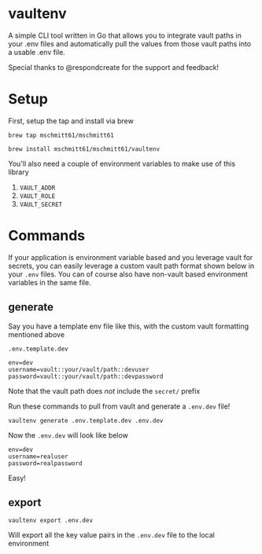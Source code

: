 # vaultenv
A simple CLI tool written in Go that allows you to integrate vault paths in your .env files and automatically pull the values from those vault paths into a usable .env file.

Special thanks to @respondcreate for the support and feedback!

# Setup
First, setup the tap and install via brew

```
brew tap mschmitt61/mschmitt61

brew install mschmitt61/mschmitt61/vaultenv
```

You'll also need a couple of environment variables to make use of this library
   1. `VAULT_ADDR`
   2. `VAULT_ROLE`
   3. `VAULT_SECRET`

# Commands
If your application is environment variable based and you leverage vault for secrets, you can easily leverage a custom vault path format shown below in your `.env` files. You can of course also have non-vault based environment variables in the same file.

## generate

Say you have a template env file like this, with the custom vault formatting mentioned above

`.env.template.dev`
```
env=dev
username=vault::your/vault/path::devuser
password=vault::your/vault/path::devpassword
```

Note that the vault path does *not* include the `secret/` prefix

Run these commands to pull from vault and generate a `.env.dev` file!
```
vaultenv generate .env.template.dev .env.dev
```

Now the `.env.dev` will look like below

```
env=dev
username=realuser
password=realpassword
```

Easy!

## export
```
vaultenv export .env.dev
```

Will export all the key value pairs in the `.env.dev` file to the local environment
